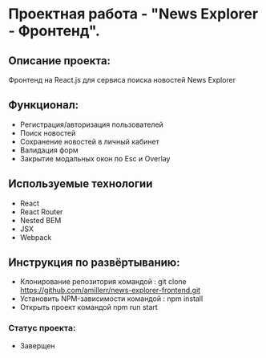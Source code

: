 # Проектная работа - "News Explorer - Фронтенд".

## Описание проекта:

Фронтенд на React.js для сервиса поиска новостей News Explorer

## Функционал:

* Регистрация/авторизация пользователей
* Поиск новостей
* Сохранение новостей в личный кабинет
* Валидация форм
* Закрытие модальных окон по Esc и Overlay

## Используемые технологии

* React
* React Router
* Nested BEM
* JSX
* Webpack

## Инструкция по развёртыванию:

* Клонирование репозитория командой : git clone https://github.com/amillerr/news-explorer-frontend.git
* Установить NPM-зависимости командой : npm install
* Открыть проект командой npm run start

### Статус проекта:

* Заверщен
